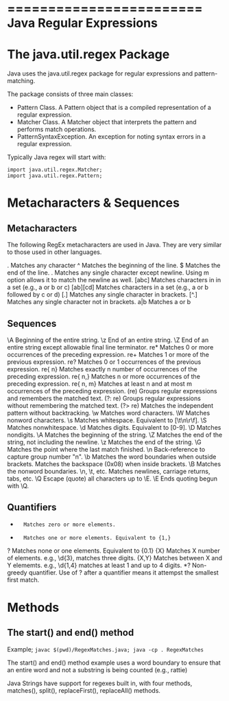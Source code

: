 ========================
Java Regular Expressions
========================

The java.util.regex Package
===========================

Java uses the java.util.regex package for regular expressions and pattern-matching.

The package consists of three main classes:

* Pattern Class. A Pattern object that is a compiled representation of a regular expression.
* Matcher Class. A Matcher object that interprets the pattern and performs match operations.
* PatternSyntaxException.  An exception for noting syntax errors in a regular expression.

Typically Java regex will start with:

```
import java.util.regex.Matcher;
import java.util.regex.Pattern;
```

Metacharacters & Sequences
==========================

Metacharacters
--------------

The following RegEx metacharacters are used in Java. They are very similar to those used in other languages.

.		Matches any character
^ 		Matches the beginning of the line.
$ 		Matches the end of the line.
. 		Matches any single character except newline. Using m option allows it to match the newline as well.
[abc]		Matches characters in in a set (e.g., a or b or c)
[ab][cd]	Matches characters in a set (e.g., a or b followed by c or d)
[.] 		Matches any single character in brackets.
[^.] 		Matches any single character not in brackets.
a|b		Matches a or b

Sequences
---------

\A 		Beginning of the entire string.
\z 		End of an entire string.
\Z 		End of an entire string except allowable final line terminator.
re* 		Matches 0 or more occurrences of the preceding expression.
re+ 		Matches 1 or more of the previous expression.
re? 		Matches 0 or 1 occurrences of the previous expression.
re{ n} 		Matches exactly n number of occurrences of the preceding expression.
re{ n,} 	Matches n or more occurrences of the preceding expression.
re{ n, m} 	Matches at least n and at most m occurrences of the preceding expression.
(re) 		Groups regular expressions and remembers the matched text.
(?: re) 	Groups regular expressions without remembering the matched text.
(?> re) 	Matches the independent pattern without backtracking.
\w 		Matches word characters.
\W 		Matches nonword characters.
\s 		Matches whitespace. Equivalent to [\t\n\r\f].
\S 		Matches nonwhitespace.
\d 		Matches digits. Equivalent to [0-9].
\D 		Matches nondigits.
\A 		Matches the beginning of the string.
\Z 		Matches the end of the string, not including the newline.
\z 		Matches the end of the string.
\G 		Matches the point where the last match finished.
\n 		Back-reference to capture group number "n".
\b 		Matches the word boundaries when outside brackets. Matches the backspace (0x08) when inside brackets.
\B 		Matches the nonword boundaries.
\n, \t, etc. 	Matches newlines, carriage returns, tabs, etc.
\Q 		Escape (quote) all characters up to \E.
\E 		Ends quoting begun with \Q.

Quantifiers
-----------
*		Matches zero or more elements.
+		Matches one or more elements. Equivalent to {1,}
?		Matches none or one elements. Equivalent to {0.1}
{X}		Matches X number of elements. e.g., \d{3}, matches three digits.
{X,Y}		Matches between X and Y elememts. e.g., \d{1,4} matches at least 1 and up to 4 digits.
*?		Non-greedy quantifier. Use of ? after a quantifier means it attempst the smallest first match.


Methods
=======

The start() and end() method
----------------------------

Example;
`javac $(pwd)/RegexMatches.java; java -cp . RegexMatches`

The start() and end() method example uses a word boundary to ensure that an entire word and not a substring is being counted (e.g., rattie)





Java Strings have support for regexes built in, with four methods, matches(), split(), replaceFirst(), replaceAll() methods.
